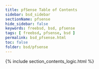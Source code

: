 ```yaml
---
title: pfSense Table of Contents
sidebar: bsd_sidebar
sectionName: pfsense
hide_sidebar: false
keywords: freebsd, bsd, pfsense
tags: [ freebsd, pfsense, bsd ]
permalink: bsd_pfsense.html
toc: false
folder: bsd/pfsense
---
```


{% include section_contents_logic.html %}
